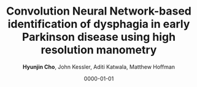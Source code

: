 ---
title: "Convolution Neural Network-based identification of dysphagia in early Parkinson disease using high resolution manometry"
collection: publications
permalink: 
date: 0000-01-01
venue: ''
paperurl: ''
citation: '' 
author: '<strong>Hyunjin Cho</strong>, John Kessler, Aditi Katwala, Matthew Hoffman'
---